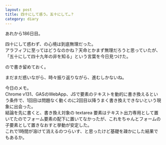 ```yaml
---
layout: post
title: 四十にして惑う。五十にして…？ 
category: diary
---
```


あれから186日目。

四十にして惑わず、の心境は到底無理だった。  
アラフィフに至ってはどうなのかね？天命とかまず無理だろうと思っていたが、「五十にして四十九年の非を知る」という言葉を今日見つけた。

ので書き留めておく。

まだまだ惑いながら、時々振り返りながら、進むしかないね。

今日のメモ。  
Chrome v131、GASのWebApp、JSで要素のテキストを動的に書き換えるという条件で、1回目は問題なく動くのに2回目以降うまく書き換えできないという現象に出会った。  
結論を先に書くと、書き換え対象の textarea 要素はテキスト出力専用として置いてたのでフォーム要素の配下に置いてなかったが、これをちゃんとフォームの子要素として置きなおすと挙動が安定した。  
これで1時間が溶けて消えるのつらいす、と思ったけど基礎を疎かにした結果でもあるか。
